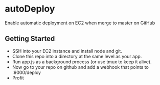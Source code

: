 # autoDeploy
Enable automatic deployment on EC2 when merge to master on GitHub

## Getting Started

- SSH into your EC2 instance and install node and git.
- Clone this repo into a directory at the same level as your app. 
- Run app.js as a background process (or use tmux to keep it alive).
- Now go to your repo on github and add a webhook that points to <yourInstance>:9000/deploy
- Profit

